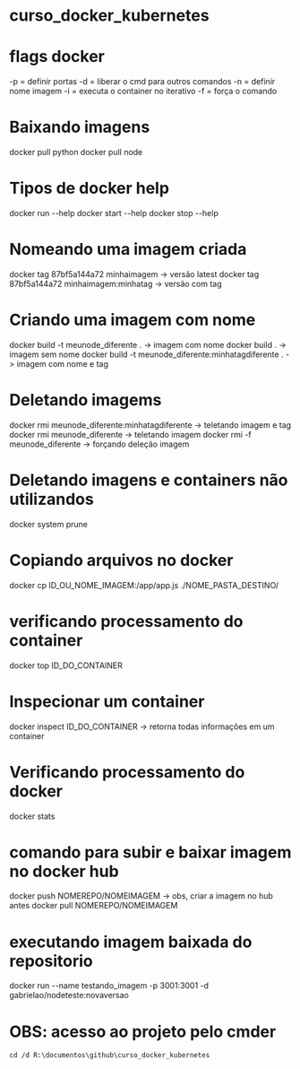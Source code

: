 # curso_docker_kubernetes


# flags docker
-p = definir portas
-d = liberar o cmd para outros comandos
-n = definir nome imagem
-i = executa o container no iterativo
-f = força o comando

# Baixando imagens 
docker pull python 
docker pull node

# Tipos de docker help
docker run --help
docker start --help
docker stop --help

# Nomeando uma imagem criada
docker tag  87bf5a144a72 minhaimagem -> versão latest
docker tag  87bf5a144a72 minhaimagem:minhatag -> versão com tag 


# Criando uma imagem com nome
docker build -t meunode_diferente . -> imagem com nome
docker build . -> imagem sem nome
docker build -t meunode_diferente:minhatagdiferente . -> imagem com nome e tag

# Deletando imagems
docker rmi meunode_diferente:minhatagdiferente -> teletando imagem e tag
docker rmi meunode_diferente -> teletando imagem
docker rmi -f meunode_diferente -> forçando deleção imagem


# Deletando imagens e containers não utilizandos
docker system prune


# Copiando arquivos no docker
docker cp ID_OU_NOME_IMAGEM:/app/app.js ./NOME_PASTA_DESTINO/

# verificando processamento do container
docker top ID_DO_CONTAINER

# Inspecionar um container
docker inspect ID_DO_CONTAINER -> retorna todas informações em um container

# Verificando processamento do docker
docker stats 

# comando para subir e baixar imagem no docker hub
docker push NOMEREPO/NOMEIMAGEM  -> obs, criar a imagem no hub antes
docker pull NOMEREPO/NOMEIMAGEM 

# executando imagem baixada do repositorio
docker run --name testando_imagem -p 3001:3001 -d gabrielao/nodeteste:novaversao


# OBS: acesso ao projeto pelo cmder
```
cd /d R:\documentos\github\curso_docker_kubernetes
```
